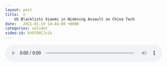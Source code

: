 ```yaml
---
layout: post
title:  >
    US Blacklists Xiaomi in Widening Assault on China Tech
date:   2021-01-15 14:44:00 +0000
categories: solidot
video-id: kV97OXCJcik
---
```


<audio src="/assets/e42bc0a28142b080088d3b95dca51142.mp3" style="width: 100%;" controls></audio>

